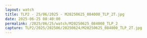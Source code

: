 ```yaml
---
layout: watch
title: TLP2 - 25/06/2025 - M20250625_084000_TLP_2T.jpg
date: 2025-06-25 08:40:00
permalink: /2025/06/25/watch/M20250625_084000_TLP_2
capture: TLP2/2025/202506/20250624/M20250625_084000_TLP_2T.jpg
---
```

